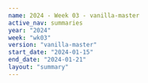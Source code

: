 ```yaml
---
name: 2024 - Week 03 - vanilla-master
active_nav: summaries
year: "2024"
week: "wk03"
version: "vanilla-master"
start_date: "2024-01-15"
end_date: "2024-01-21"
layout: "summary"
---
```

